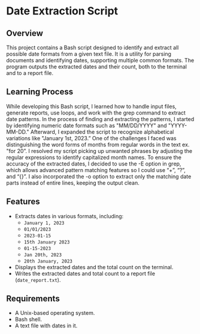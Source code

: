 # Date Extraction Script

## Overview

This project contains a Bash script designed to identify and extract all possible date formats from a given text file. It is a utility for parsing documents and identifying dates, supporting multiple common formats. The program outputs the extracted dates and their count, both to the terminal and to a report file.

## Learning Process
While developing this Bash script, I learned how to handle input files, generate reports, use loops, and work with the grep command to extract date patterns. In the process of finding and extracting the patterns, I started by identifying numeric date formats such as "MM/DD/YYYY" and "YYYY-MM-DD." Afterward, I expanded the script to recognize alphabetical variations like "January 1st, 2023.”
One of the challenges I faced was distinguishing the word forms of months from regular words in the text ex. "for 20”. I resolved my script picking up unwanted phrases by adjusting the regular expressions to identify capitalized month names.
To ensure the accuracy of the extracted dates, I decided to use the -E option in grep, which allows advanced pattern matching features so I could use “+”, “?”, and “{}”. I also incorporated the -o option to extract only the matching date parts instead of entire lines, keeping the output clean.

## Features

- Extracts dates in various formats, including:
  - `January 1, 2023`
  - `01/01/2023`
  - `2023-01-15`
  - `15th January 2023`
  - `01-15-2023`
  - `Jan 20th, 2023`
  - `20th January, 2023`
- Displays the extracted dates and the total count on the terminal.
- Writes the extracted dates and total count to a report file (`date_report.txt`).

## Requirements

- A Unix-based operating system.
- Bash shell.
- A text file with dates in it.
